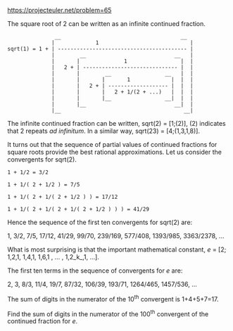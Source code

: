 https://projecteuler.net/problem=65

The square root of 2 can be written as an infinite continued fraction.

```
               __                                      __
              |             1                             |
sqrt(1) = 1 + | ----------------------------------------- |
              |        __                            __   |
              |       |              1                 |  |
              |   2 + | ------------------------------ |  |
              |       |        __                 __   |  |
              |       |       |       1             |  |  |
              |       |   2 + | ------------------- |  |  |
              |       |       |   2 + 1/(2 + ...)   |  |  |
              |       |       |__                 __|  |  |
              |       |__                            __|  |
              |__                                       __|
```

The infinite continued fraction can be written, sqrt(2) = [1;(2)], (2)
indicates that 2 repeats _ad infinitum_. In a similar way, sqrt(23) =
[4;(1,3,1,8)].

It turns out that the sequence of partial values of continued fractions for
square roots provide the best rational approximations. Let us consider the
convergents for sqrt(2).

```
1 + 1/2 = 3/2

1 + 1/( 2 + 1/2 ) = 7/5

1 + 1/( 2 + 1/( 2 + 1/2 ) ) = 17/12

1 + 1/( 2 + 1/( 2 + 1/( 2 + 1/2 ) ) ) = 41/29
```

Hence the sequence of the first ten convergents for sqrt(2) are:

1, 3/2, 7/5, 17/12, 41/29, 99/70, 239/169, 577/408, 1393/985, 3363/2378, ...

What is most surprising is that the important mathematical constant,
_e_ = [2; 1,2,1, 1,4,1, 1,6,1 , ... , 1,2_k_,1, ...].

The first ten terms in the sequence of convergents for _e_ are:

2, 3, 8/3, 11/4, 19/7, 87/32, 106/39, 193/71, 1264/465, 1457/536, ...

The sum of digits in the numerator of the 10<sup>th</sup> convergent is
1+4+5+7=17.

Find the sum of digits in the numerator of the 100<sup>th</sup> convergent of
the continued fraction for _e_.

